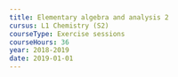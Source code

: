 ```yaml
---
title: Elementary algebra and analysis 2
cursus: L1 Chemistry (S2)
courseType: Exercise sessions
courseHours: 36
year: 2018-2019
date: 2019-01-01
---
```

